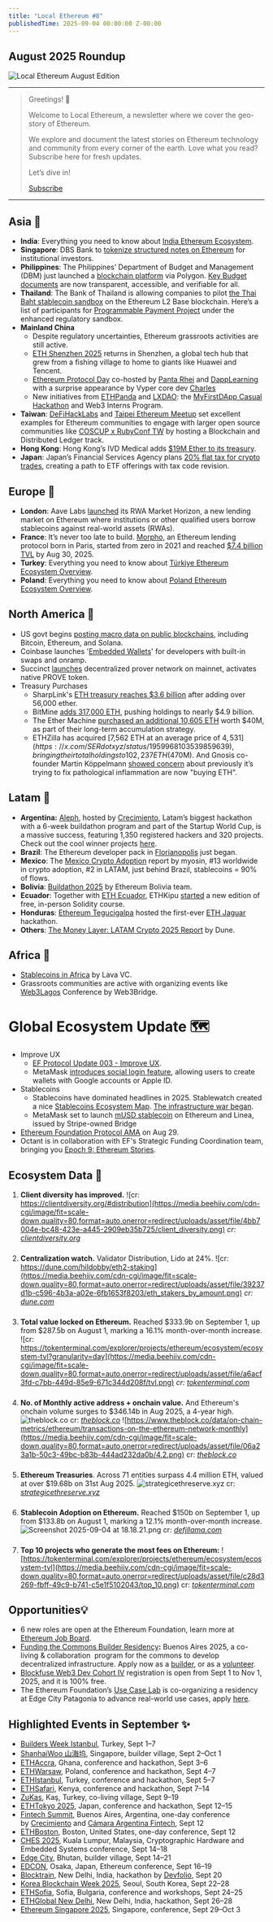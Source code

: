 ```yaml
---
title: "Local Ethereum #8"
publishedTime: 2025-09-04 00:00:00 Z-00:00
---
```


## August 2025 Roundup

![Local Ethereum August Edition](https://media.beehiiv.com/cdn-cgi/image/fit=scale-down,quality=80,format=auto,onerror=redirect/uploads/asset/file/78a07a1a-ed9a-4e66-bd5d-46391da7392a/local_8_banner.png)

---

> Greetings! 👋
>
> Welcome to Local Ethereum, a newsletter where we cover the geo-story of Ethereum.
>
> We explore and document the latest stories on Ethereum technology and community from every corner of the earth. Love what you read? Subscribe here for fresh updates.
>
> Let’s dive in!
>
> [Subscribe](https://localethereum.beehiiv.com/subscribe)

---

## Asia 🌊

- **India**: Everything you need to know about [India Ethereum Ecosystem](https://localethereum.beehiiv.com/p/india-ethereum-ecosystem-overview).
- **Singapore**: DBS Bank to [tokenize structured notes on Ethereum](https://www.dbs.com/newsroom/DBS_expands_blockchain_capabilities_by_tokenising_and_distributing_structured_notes) for institutional investors.
- **Philippines**: The Philippines’ Department of Budget and Management (DBM) just launched a [blockchain platform](https://blockchain.dbm.gov.ph) via Polygon. [Key Budget documents](https://bitpinas.com/business/budget-blockchain-ph/) are now transparent, accessible, and verifiable for all.
- **Thailand**: The Bank of Thailand is allowing companies to pilot [the Thai Baht stablecoin sandbox](https://www.facebook.com/story.php?story_fbid=1191680142991238&id=100064477908538&mibextid=wwXIfr&rdid=Qud3esLOpInb9PqD) on the Ethereum L2 Base blockchain. Here’s a list of participants for [Programmable Payment Project](https://www.bot.or.th/en/financial-innovation/digital-finance/fintech-in-thailand/regulatory-sandbox/ProgrammablePayment.html) under the enhanced regulatory sandbox.
- **Mainland China**
  - Despite regulatory uncertainties, Ethereum grassroots activities are still active.
  - [ETH Shenzhen 2025](https://x.com/Ethtao_Ethtao/status/1956639216710160708) returns in Shenzhen, a global tech hub that grew from a fishing village to home to giants like Huawei and Tencent.
  - [Ethereum Protocol Day](https://x.com/0xpantarhei/status/1960619418918248844) co-hosted by [Panta Rhei](https://x.com/0xpantarhei) and [DappLearning](https://x.com/Dapp_Learning) with a surprise appearance by Vyper core dev [Charles](https://x.com/big_tech_sux/status/1960628526375428336)
  - New initiatives from [ETHPanda](https://x.com/ETHPanda_Org) and [LXDAO](https://x.com/LXDAO_Official): the [MyFirstDApp Casual Hackathon](https://github.com/CasualHackathon/MyFirstDapp) and Web3 Interns Program.
- **Taiwan**: [DeFiHackLabs](https://x.com/DeFiHackLabs) and [Taipei Ethereum Meetup](https://www.facebook.com/eth.taipei/) set excellent examples for Ethereum communities to engage with larger open source communities like [COSCUP x RubyConf TW](https://coscup.org/2025/en) by hosting a Blockchain and Distributed Ledger track.
- **Hong Kong**: Hong Kong’s IVD Medical adds [$19M Ether to its treasury](https://www.coindesk.com/markets/2025/08/08/hong-kong-s-ivd-medical-adds-usd19m-ether-to-its-treasury).
- **Japan**: Japan’s Financial Services Agency plans [20% flat tax for crypto trades](https://www.theblock.co/post/368029/japan-eyes-20-flat-tax-for-crypto-trades-path-to-etf-offering-with-tax-code-revision-report), creating a path to ETF offerings with tax code revision.

## Europe 🏰

- **London**: Aave Labs [launched](https://aave.com/blog/horizon-launch) its RWA Market Horizon, a new lending market on Ethereum where institutions or other qualified users borrow stablecoins against real-world assets (RWAs).
- **France**: It’s never too late to build. [Morpho](https://morpho.org), an Ethereum lending protocol born in Paris, started from zero in 2021 and reached [$7.4 billion TVL](https://defillama.com/protocol/morpho) by Aug 30, 2025.
- **Turkey**: Everything you need to know about [Türkiye Ethereum Ecosystem Overview](https://localethereum.beehiiv.com/p/turkey-ethereum-ecosystem-overview).
- **Poland**: Everything you need to know about [Poland Ethereum Ecosystem Overview](https://localethereum.beehiiv.com/p/poland-ethereum-ecosystem-overview).

## North America 🗽

- US govt begins [posting macro data on public blockchains](https://www.theblock.co/post/368631/us-government-data-public-blockchains), including Bitcoin, Ethereum, and Solana.
- Coinbase launches '[Embedded Wallets](https://www.coinbase.com/developer-platform/products/embeddedwallets)' for developers with built-in swaps and onramp.
- Succinct [launches](https://www.theblock.co/post/365606/succinct-mainnet-prove-token) decentralized prover network on mainnet, activates native PROVE token.
- Treasury Purchases
  - SharpLink's [ETH treasury reaches $3.6 billion](https://www.theblock.co/post/368274/sharplink-eth-treasury-at-3-6-billion-after-adding-over-56000-ether) after adding over 56,000 ether.
  - BitMine [adds 317,000 ETH](https://www.theblock.co/post/366331/largest-ethereum-treasury-firm-bitmine-adds-317000-eth-to-push-holdings-worth-nearly-4-9-billion), pushing holdings to nearly $4.9 billion.
  - The Ether Machine [purchased an additional 10,605 ETH](https://ethermachine.com/blog/the-ether-machine-acquires-additional-40m-in-eth-bringing-total-eth-purchased-and-committed-to-over-345-000) worth $40M, as part of their long-term accumulation strategy.
  - ETHZilla has acquired [7,562 ETH at an average price of $4,531](https://x.com/SERdotxyz/status/1959968103539859639), bringing their total holdings to 102,237 ETH ($470M). And Gnosis co-founder Martin Köppelmann [showed concern](https://x.com/koeppelmann/status/1957452305906737310) about previously it’s trying to fix pathological inflammation are now "buying ETH".

## Latam 💃

- **Argentina:** [Aleph](https://aleph.crecimiento.build), hosted by [Crecimiento](https://x.com/crecimientoar), Latam’s biggest hackathon with a 6-week buildathon program and part of the Startup World Cup, is a massive success, featuring 1,350 registered hackers and 320 projects. Check out the cool winner projects [here](https://x.com/alephhackathon/status/1962885173453742099).
- **Brazil**: The Ethereum developer pack in [Florianopolis](https://x.com/Gabriel_nvk/status/1956113875704930365) just began.
- **Mexico**: The [Mexico Crypto Adoption](https://myosin.xyz/thinking/the-road-to-latam-starts-in-mexico) report by myosin, #13 worldwide in crypto adoption, #2 in LATAM, just behind Brazil, stablecoins = 90% of flows.
- **Bolivia**: [Buildathon 2025](https://x.com/EthereumBo/status/1955290480050135368) by Ethereum Bolivia team.
- **Ecuador**: Together with [ETH Ecuador](https://x.com/EthTricolor), ETHKipu [started](https://x.com/ETHKipu/status/1956067335741300827) a new edition of free, in-person Solidity course.
- **Honduras**: [Ethereum Tegucigalpa](https://x.com/ethereumTGU_) hosted the first-ever [ETH Jaguar](https://x.com/ethereumTGU_/status/1962236751608766852) hackathon.
- **Others**: [The Money Layer: LATAM Crypto 2025 Report](https://dune.com/blog/latam-crypto-2025-report) by Dune.

## Africa 🦁

- [Stablecoins in Africa](https://writing.lavavc.io/p/stablecoins-in-africa-part-ii) by Lava VC.
- Grassroots communities are active with organizing events like [Web3Lagos](https://event.web3bridge.com) Conference by Web3Bridge.

# Global Ecosystem Update 🗺️

- Improve UX
  - [EF Protocol Update 003 - Improve UX](https://blog.ethereum.org/2025/08/29/protocol-update-003).
  - MetaMask [introduces social login feature](https://metamask.io/news/introducing-metamask-social-login), allowing users to create wallets with Google accounts or Apple ID.
- Stablecoins
  - Stablecoins have dominated headlines in 2025. Stablewatch created a nice [Stablecoins Ecosystem Map](https://app.stablewatch.io/ecosystem). [The infrastructure war began](https://app.stablewatch.io/blog/stablecoin-chains).
  - MetaMask set to launch [mUSD stablecoin](https://metamask.io/news/metamask-announces-stablecoin-metamask-usd) on Ethereum and Linea, issued by Stripe-owned Bridge
- [Ethereum Foundation Protocol AMA](https://www.reddit.com/r/ethereum/comments/1n1cyd3/ama_we_are_ef_protocol_pt_14_29_august_2025/) on Aug 29.
- Octant is in collaboration with EF's Strategic Funding Coordination team, bringing you [Epoch 9: Ethereum Stories](https://x.com/OctantApp/status/1956052938293395691).

## Ecosystem Data 🔢

1. **Client diversity has improved.** ![cr: https://clientdiversity.org/#distribution](https://media.beehiiv.com/cdn-cgi/image/fit=scale-down,quality=80,format=auto,onerror=redirect/uploads/asset/file/4bb7004e-bc48-423e-a445-2909eb35b725/client_diversity.png) _cr: [clientdiversity.org](https://clientdiversity.org/#distribution)_

###

2.  **Centralization watch.** Validator Distribution, Lido at 24%. ![cr: https://dune.com/hildobby/eth2-staking](https://media.beehiiv.com/cdn-cgi/image/fit=scale-down,quality=80,format=auto,onerror=redirect/uploads/asset/file/39237d1b-c596-4b3a-a02e-6fb1653f8203/eth_stakers_by_amount.png) _cr: [dune.com](https://dune.com/hildobby/eth2-staking)_

###

3. **Total value locked on Ethereum.** Reached $333.9b on September 1, up from $287.5b on August 1, marking a 16.1% month-over-month increase. ![cr: https://tokenterminal.com/explorer/projects/ethereum/ecosystem/ecosystem-tvl?granularity=day](https://media.beehiiv.com/cdn-cgi/image/fit=scale-down,quality=80,format=auto,onerror=redirect/uploads/asset/file/a6acf3fd-c7bb-449d-85e9-671c344d208f/tvl.png) _cr: [tokenterminal.com](https://tokenterminal.com/explorer/projects/ethereum/ecosystem/ecosystem-tvl?granularity=day)_

###

4. **No. of Monthly active address + onchain value.** And Ethereum's onchain volume surges to $346.14b in Aug 2025, a 4-year high.
   ![theblock.co](https://media.beehiiv.com/cdn-cgi/image/fit=scale-down,quality=80,format=auto,onerror=redirect/uploads/asset/file/6e24dc26-0df1-4c46-8dd1-817f894db040/4.1.png) cr: _[theblock.co](https://www.theblock.co/data/on-chain-metrics/ethereum/number-of-active-addresses-on-the-ethereum-network-monthly)_ ![https://www.theblock.co/data/on-chain-metrics/ethereum/transactions-on-the-ethereum-network-monthly](https://media.beehiiv.com/cdn-cgi/image/fit=scale-down,quality=80,format=auto,onerror=redirect/uploads/asset/file/06a23a1b-50c3-49bc-b83b-444ad232da0b/4.2.png) cr: _[theblock.co](https://www.theblock.co/data/on-chain-metrics/ethereum/transactions-on-the-ethereum-network-monthly)_

###

5. **Ethereum Treasuries**. Across 71 entities surpass 4.4 million ETH, valued at over $19.68b on 31st Aug 2025. ![[strategicethreserve.xyz](https://www.strategicethreserve.xyz/)](https://media.beehiiv.com/cdn-cgi/image/fit=scale-down,quality=80,format=auto,onerror=redirect/uploads/asset/file/27807a4e-3884-48ee-9c2e-4e2c52b2a048/eth_treasuries.png) cr: _[strategicethreserve.xyz](https://www.strategicethreserve.xyz/)_

###

6. **Stablecoin Adoption on Ethereum.** Reached $150b on September 1, up from $133.8b on August 1, marking a 12.1% month-over-month increase. ![Screenshot 2025-09-04 at 18.18.21.png](https://media.beehiiv.com/cdn-cgi/image/fit=scale-down,quality=80,format=auto,onerror=redirect/uploads/asset/file/59317211-f7dd-4abf-a2c5-bad85cc949ab/stable_coin.png) cr: _[defillama.com](https://defillama.com/stablecoins/ethereum)_

###

7. **Top 10 projects who generate the most fees on Ethereum:** ![https://tokenterminal.com/explorer/projects/ethereum/ecosystem/ecosystem-tvl](https://media.beehiiv.com/cdn-cgi/image/fit=scale-down,quality=80,format=auto,onerror=redirect/uploads/asset/file/c28d3269-fbff-49c9-b741-c5e1f5102043/top_10.png) cr: _[tokenterminal.com](https://tokenterminal.com/explorer/projects/ethereum/ecosystem/ecosystem-tvl)_

## Opportunities💡

- 6 new roles are open at the Ethereum Foundation, learn more at [Ethereum Job Board](https://www.ethereumjobboard.com/company/ethereum-foundation?utm_source=chatgpt.com).
- [Funding the Commons Builder Residency](https://www.fundingthecommons.io/builderresidency2025)**:** Buenos Aires 2025, a co-living & collaboration  program for the commons to develop decentralized infrastructure. Apply now as a [builder](https://platform.fundingthecommons.io/events/funding-commons-residency-2025/apply), or as a [volunteer](https://docs.google.com/forms/d/1i8SV0sXXq9uh5fwZXZ40wO4bFtUXZd4bckHXv8zEjhI/viewform?edit_requested=true).
- [Blockfuse Web3 Dev Cohort IV](https://x.com/blockfuselabs/status/1962524388382695624) registration is open from Sept 1 to Nov 1, 2025, and it is 100% free.
- The Ethereum Foundation’s [Use Case Lab](https://x.com/orishim/status/1961450268433776927) is co-organizing a residency at Edge City Patagonia to advance real-world use cases, apply [here](https://luma.com/g6uy4h2y).

## Highlighted Events in September ✨

- [Builders Week Istanbul](https://buildersweekistanbul.com/), Turkey, Sept 1–7
- [ShanhaiWoo 山海坞](https://www.shanhaiwoo.com/), Singapore, builder village, Sept 2–Oct 1
- [ETHAccra](https://ethaccra.xyz/), Ghana, conference and hackathon, Sept 3–6
- [ETHWarsaw](https://www.ethwarsaw.dev/), Poland, conference and hackathon, Sept 4–7
- [ETHIstanbul](https://ethistanbul.io/), Turkey, conference and hackathon, Sept 5–7
- [ETHSafari](https://ethsafari.xyz/), Kenya, conference and hackathon, Sept 7–14
- [ZuKas](https://zuzalukas.notion.site/), Kaş, Turkey, co-living village, Sept 9–19
- [ETHTokyo 2025](https://ethtokyo.org/), Japan, conference and hackathon, Sept 12–15
- [Fintech Summit](https://luma.com/fintechsummit), Buenos Aires, Argentina, one-day conference by [Crecimiento](https://x.com/crecimientoar) and [Cámara Argentina Fintech](https://x.com/CamaraFintechAr), Sept 12
- [ETHBoston](https://www.ethboston.xyz/), Boston, United States, one-day conference, Sept 12
- [CHES 2025](https://ches.iacr.org/2025/), Kuala Lumpur, Malaysia, Cryptographic Hardware and Embedded Systems conference, Sept 14–18
- [Edge City](https://www.edgecity.live/bhutan2025), Bhutan, builder village, Sept 14–21
- [EDCON](https://www.edcon.io/en/), Osaka, Japan, Ethereum conference, Sept 16–19
- [Blocktrain](https://x.com/devfolio/status/1960605790974435830), New Delhi, India, hackathon by [Devfolio](https://x.com/devfolio), Sept 20
- [Korea Blockchain Week 2025](https://x.com/kbwofficial), Seoul, South Korea, Sept 22–28
- [ETHSofia](https://www.ethsofia.com/), Sofia, Bulgaria, conference and workshops, Sept 24–25
- [ETHGlobal New Delhi](https://x.com/ETHGlobal/status/1962952173949747647), New Delhi, India, hackathon, Sept 26–28
- [Ethereum Singapore 2025](https://x.com/ethereum_sg), Singapore, conference, Sept 29–Oct 3
